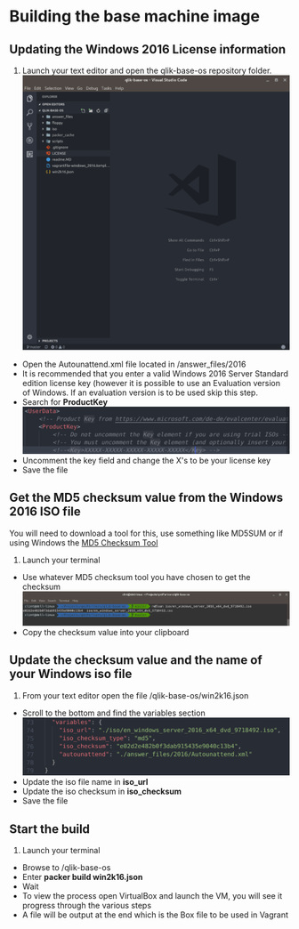 # Building the base machine image

## Updating the Windows 2016 License information
1. Launch your text editor and open the qlik-base-os repository folder.
![packer-repo](../img/packer-repo.png)
* Open the Autounattend.xml file located in /answer_files/2016
* It is recommended that you enter a valid Windows 2016 Server Standard edition license key (however it is possible to use an Evaluation version of Windows.  If an evaluation version is to be used skip this step. 
* Search for __ProductKey__
![packer-windows-key](../img/packer-windows-key.png)
* Uncomment the key field and change the X's to be your license key
* Save the file

## Get the MD5 checksum value from the Windows 2016 ISO file
You will need to download a tool for this, use something like MD5SUM or if using Windows the <a href="https://www.microsoft.com/en-au/download/details.aspx?id=11533" target="_blank">MD5 Checksum Tool</a>  

1. Launch your terminal
* Use whatever MD5 checksum tool you have chosen to get the checksum
![packer-checksum](../img/packer-checksum.png)
* Copy the checksum value into your clipboard

## Update the checksum value and the name of your Windows iso file
1. From your text editor open the file /qlik-base-os/win2k16.json
* Scroll to the bottom and find the variables section
![packer-variables](../img/packer-variables.png)
* Update the iso file name in __iso_url__
* Update the iso checksum in __iso_checksum__
* Save the file

## Start the build
1. Launch your terminal
* Browse to /qlik-base-os 
* Enter __packer build win2k16.json__
* Wait
* To view the process open VirtualBox and launch the VM, you will see it progress through the various steps
* A file will be output at the end which is the Box file to be used in Vagrant 